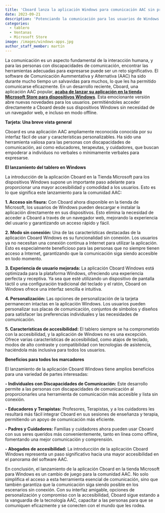 ```yaml
---
title: 'Cboard lanza la aplicación Windows para comunicación AAC sin problemas'
date: 2023-09-21
description: 'Potenciando la comunicación para los usuarios de Windows'
categories:
  - tablero
  - Ventanas
  - Microsoft Store
image: /images/windows-apps.jpg
author_staff_member: martín
---
```


La comunicación es un aspecto fundamental de la interacción humana, y para las personas con discapacidades de comunicación, encontrar las herramientas adecuadas para expresarse puede ser un reto significativo. El software de Comunicación Aummentativa y Alternativa (AAC) ha sido durante mucho tiempo un salvavidas para muchos, lo que les ha permitido comunicarse eficazmente. En un desarrollo reciente, Cboard, una aplicación AAC popular, [**acaba de lanzar su aplicación en la tienda Microsoft Store para dispositivos Windows**](https://apps.microsoft.com/store/detail/cboard-aac-app/XP9M5KQV699FLR). Esta emocionante versión abre nuevas novedades para los usuarios. permitiéndoles acceder directamente a Cboard desde sus dispositivos Windows sin necesidad de un navegador web, e incluso en modo offline.

**Tarjeta: Una breve vista general**

Cboard es una aplicación AAC ampliamente reconocida conocida por su interfaz fácil de usar y características personalizables. Ha sido una herramienta valiosa para las personas con discapacidades de comunicación, así como educadores, terapeutas, y cuidadores, que buscan empoderar a individuos no verbales o mínimamente verbales para expresarse.

**El lanzamiento del tablero en Windows**

La introducción de la aplicación Cboard en la Tienda Microsoft para los dispositivos Windows supone un importante paso adelante para proporcionar una mayor accesibilidad y comodidad a los usuarios. Esto es lo que significa este lanzamiento para la comunidad AAC:

**1. Acceso sin fisura:** Con Cboard ahora disponible en la tienda de Microsoft, los usuarios de Windows pueden descargar e instalar la aplicación directamente en sus dispositivos. Esto elimina la necesidad de acceder a Cboard a través de un navegador web, mejorando la experiencia del usuario y garantizando un acceso rápido y fácil.

**2. Modo sin conexión:** Una de las características destacadas de la aplicación Cboard Windows es su funcionalidad sin conexión. Los usuarios ya no necesitan una conexión continua a Internet para utilizar la aplicación. Esto es especialmente beneficioso para las personas que no siempre tienen acceso a Internet, garantizando que la comunicación siga siendo accesible en todo momento.

**3. Experiencia de usuario mejorada:** La aplicación Cboard Windows está optimizada para la plataforma Windows, ofreciendo una experiencia perfecta y receptiva. Ya sea que esté utilizando un dispositivo de pantalla táctil o una configuración tradicional del teclado y el ratón, Cboard on Windows ofrece una interfaz sencilla e intuitiva.

**4. Personalización:** Las opciones de personalización de la tarjeta permanecen intactas en la aplicación Windows. Los usuarios pueden personalizar sus placas de comunicación, conjuntos de símbolos y diseños para satisfacer las preferencias individuales y las necesidades de comunicación.

**5. Características de accesibilidad:** El tablero siempre se ha comprometido con la accesibilidad, y la aplicación de Windows no es una excepción. Ofrece varias características de accesibilidad, como atajos de teclado, modos de alto contraste y compatibilidad con tecnologías de asistencia, haciéndola más inclusiva para todos los usuarios.

**Beneficios para todos los marcadores**

El lanzamiento de la aplicación Cboard Windows tiene amplios beneficios para una variedad de partes interesadas:

**- Individuales con Discapacidades de Comunicación:** Este desarrollo permite a las personas con discapacidades de comunicación al proporcionarles una herramienta de comunicación más accesible y lista sin conexión.

**- Educadores y Terapistas:** Profesores, Terapistas, y a los cuidadores les resultará más fácil integrar Cboard en sus sesiones de enseñanza y terapia, permitiendo un apoyo de comunicación más eficiente.

**- Padres y Cuidadores:** Familias y cuidadores ahora pueden usar Cboard con sus seres queridos más convenientemente, tanto en línea como offline, fomentando una mejor comunicación y comprensión.

**- Abogados de accesibilidad:** La introducción de la aplicación Cboard Windows representa un paso significativo hacia una mayor accesibilidad en el panorama del software AAC.

En conclusión, el lanzamiento de la aplicación Cboard en la tienda Microsoft para Windows es un cambio de juego para la comunidad AAC. No solo simplifica el acceso a esta herramienta esencial de comunicación, sino que también garantiza que la comunicación siga siendo posible en los escenarios sin conexión. Con su interfaz amigable, opciones de personalización y compromiso con la accesibilidad, Cboard sigue estando a la vanguardia de la tecnología AAC, capacitar a las personas para que se comuniquen eficazmente y se conecten con el mundo que les rodea.